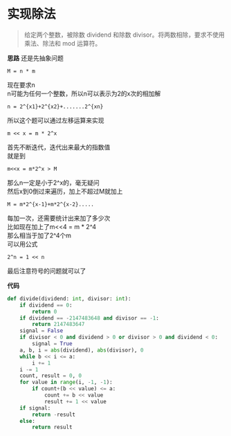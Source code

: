 # 实现除法
> 给定两个整数，被除数 dividend 和除数 divisor。将两数相除，要求不使用乘法、除法和 mod 运算符。

**思路**
还是先抽象问题

`
M = n * m
`

现在要求n  
n可能为任何一个整数，所以n可以表示为2的x次的相加解

`
n = 2^{x1}+2^{x2}+.......2^{xn}
`

所以这个题可以通过左移运算来实现  

`
m << x = m * 2^x 
`

首先不断迭代，迭代出来最大的指数值  
就是到

`
m<<x = m*2^x > M
`

那么n一定是小于2^x的，毫无疑问  
然后x到0倒过来遍历，加上不超过M就加上

`
M = m*2^{x-1}+m*2^{x-2}.....
`

每加一次，还需要统计出来加了多少次  
比如现在加上了m<<4 = m * 2^4  
那么相当于加了2^4个m  
可以用公式  

`
2^n = 1 << n
`

最后注意符号的问题就可以了

**代码**

```python
def divide(dividend: int, divisor: int):
    if dividend == 0:
        return 0
    if dividend == -2147483648 and divisor == -1:
        return 2147483647
    signal = False
    if divisor < 0 and dividend > 0 or divisor > 0 and dividend < 0:
        signal = True
    a, b, i = abs(dividend), abs(divisor), 0
    while b << i <= a:
        i += 1
    i -= 1
    count, result = 0, 0
    for value in range(i, -1, -1):
        if count+(b << value) <= a:
            count += b << value
            result += 1 << value
    if signal:
        return -result
    else:
        return result
```
